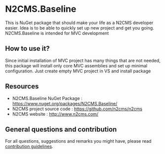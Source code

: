 N2CMS.Baseline
==============

This is NuGet package that should make your life as a N2CMS developer easier. Idea is to be able
to quickly set up new project and get you going. N2CMS.Baseline is intended for MVC development

How to use it?
--------------

Since initial installation of MVC project has many things that are not needed, this
package will install only core MVC assemblies and set up minimal configuration.
Just create empty MVC project in VS and install package


Resources
---------
* N2CMS.Baseline NuGet Package : https://www.nuget.org/packages/N2CMS.Baseline/
* N2CMS project source code : https://github.com/n2cms/n2cms
* N2CMS website : http://www.n2cms.com/

General questions and contribution
-----------
For all questions, suggestions and remarks you might have, please read [contribution guidelines](https://github.com/DejanMilicic/N2CMS.Baseline/blob/master/CONTRIBUTING.md).
